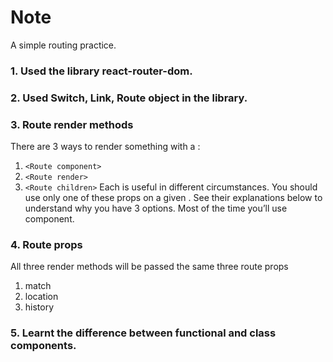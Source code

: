 # Note

A simple routing practice.

### 1. Used the library react-router-dom. 

### 2. Used Switch, Link, Route object in the library.

### 3. Route render methods
There are 3 ways to render something with a <Route>:
1. ```<Route component>```
2. ```<Route render>```
3. ```<Route children>```
Each is useful in different circumstances. You should use only one of these props on a given <Route>. See their explanations below to understand why you have 3 options. Most of the time you’ll use component.
 
### 4. Route props
All three render methods will be passed the same three route props
1. match
2. location
3. history

### 5. Learnt the difference between functional and class components.
